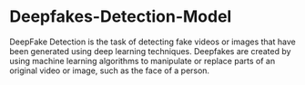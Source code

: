 # Deepfakes-Detection-Model
DeepFake Detection is the task of detecting fake videos or images that have been generated using deep learning techniques. Deepfakes are created by using machine learning algorithms to manipulate or replace parts of an original video or image, such as the face of a person.
